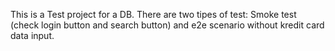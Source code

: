 This is a Test project for a DB. There are two tipes of test: 
Smoke test (check login button and search button) and e2e scenario without kredit card data input.
